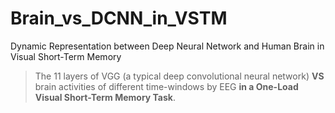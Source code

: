 # Brain_vs_DCNN_in_VSTM
Dynamic Representation between Deep Neural Network and Human Brain in Visual Short-Term Memory

> The 11 layers of VGG (a typical deep convolutional neural network) **VS** brain activities of different time-windows by EEG **in a One-Load Visual Short-Term Memory Task**.